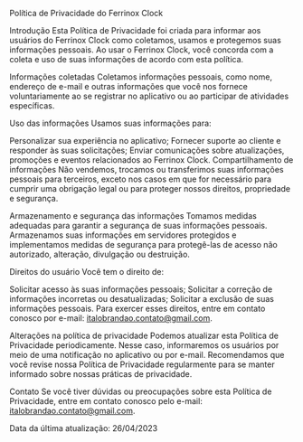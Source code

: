 Política de Privacidade do Ferrinox Clock

Introdução
Esta Política de Privacidade foi criada para informar aos usuários do Ferrinox Clock como coletamos, usamos e protegemos suas informações pessoais. Ao usar o Ferrinox Clock, você concorda com a coleta e uso de suas informações de acordo com esta política.

Informações coletadas
Coletamos informações pessoais, como nome, endereço de e-mail e outras informações que você nos fornece voluntariamente ao se registrar no aplicativo ou ao participar de atividades específicas.

Uso das informações
Usamos suas informações para:

Personalizar sua experiência no aplicativo;
Fornecer suporte ao cliente e responder às suas solicitações;
Enviar comunicações sobre atualizações, promoções e eventos relacionados ao Ferrinox Clock.
Compartilhamento de informações
Não vendemos, trocamos ou transferimos suas informações pessoais para terceiros, exceto nos casos em que for necessário para cumprir uma obrigação legal ou para proteger nossos direitos, propriedade e segurança.

Armazenamento e segurança das informações
Tomamos medidas adequadas para garantir a segurança de suas informações pessoais. Armazenamos suas informações em servidores protegidos e implementamos medidas de segurança para protegê-las de acesso não autorizado, alteração, divulgação ou destruição.

Direitos do usuário
Você tem o direito de:

Solicitar acesso às suas informações pessoais;
Solicitar a correção de informações incorretas ou desatualizadas;
Solicitar a exclusão de suas informações pessoais.
Para exercer esses direitos, entre em contato conosco por e-mail: italobrandao.contato@gmail.com.

Alterações na política de privacidade
Podemos atualizar esta Política de Privacidade periodicamente. Nesse caso, informaremos os usuários por meio de uma notificação no aplicativo ou por e-mail. Recomendamos que você revise nossa Política de Privacidade regularmente para se manter informado sobre nossas práticas de privacidade.

Contato
Se você tiver dúvidas ou preocupações sobre esta Política de Privacidade, entre em contato conosco pelo e-mail: italobrandao.contato@gmail.com.

Data da última atualização: 26/04/2023
